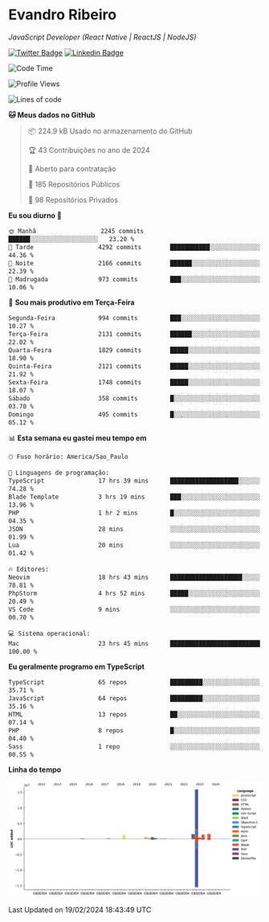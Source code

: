 # Evandro **Ribeiro**

*JavaScript Developer (React Native | ReactJS | NodeJS)*

[![Twitter Badge](https://img.shields.io/badge/-@ribeiroevandro-201B2D?style=flat-square&labelColor=201B2D&logo=twitter&logoColor=white&link=https://twitter.com/ribeiroevandro)](https://twitter.com/ribeiroevandro) 
[![Linkedin Badge](https://img.shields.io/badge/-Evandro%20Ribeiro-201B2D?style=flat-square&logo=Linkedin&logoColor=white&link=https://www.linkedin.com/in/ribeiroevandro)](https://www.linkedin.com/in/ribeiroevandro) 


<!--START_SECTION:waka-->
![Code Time](http://img.shields.io/badge/Code%20Time-3%2C700%20hrs%2014%20mins-blue)

![Profile Views](http://img.shields.io/badge/Visualizac%C3%B5es%20do%20perfil-0-blue)

![Lines of code](https://img.shields.io/badge/Desde%20o%20Hello%20World%20eu%20escrevi-24.1%20million%20linhas%20de%20c%C3%B3digo-blue)

**🐱 Meus dados no GitHub** 

> 📦 224.9 kB Usado no armazenamento do GitHub 
 > 
> 🏆 43 Contribuições no ano de 2024
 > 
> 💼 Aberto para contratação
 > 
> 📜 185 Repositórios Públicos 
 > 
> 🔑 98 Repositórios Privados 
 > 
**Eu sou diurno 🐤** 

```text
🌞 Manhã                  2245 commits        ██████░░░░░░░░░░░░░░░░░░░   23.20 % 
🌆 Tarde                  4292 commits        ███████████░░░░░░░░░░░░░░   44.36 % 
🌃 Noite                  2166 commits        ██████░░░░░░░░░░░░░░░░░░░   22.39 % 
🌙 Madrugada              973 commits         ███░░░░░░░░░░░░░░░░░░░░░░   10.06 % 
```
📅 **Sou mais produtivo em Terça-Feira** 

```text
Segunda-Feira            994 commits         ███░░░░░░░░░░░░░░░░░░░░░░   10.27 % 
Terça-Feira              2131 commits        ██████░░░░░░░░░░░░░░░░░░░   22.02 % 
Quarta-Feira             1829 commits        █████░░░░░░░░░░░░░░░░░░░░   18.90 % 
Quinta-Feira             2121 commits        █████░░░░░░░░░░░░░░░░░░░░   21.92 % 
Sexta-Feira              1748 commits        █████░░░░░░░░░░░░░░░░░░░░   18.07 % 
Sábado                   358 commits         █░░░░░░░░░░░░░░░░░░░░░░░░   03.70 % 
Domingo                  495 commits         █░░░░░░░░░░░░░░░░░░░░░░░░   05.12 % 
```


📊 **Esta semana eu gastei meu tempo em** 

```text
🕑︎ Fuso horário: America/Sao_Paulo

💬 Linguagens de programação: 
TypeScript               17 hrs 39 mins      ███████████████████░░░░░░   74.28 % 
Blade Template           3 hrs 19 mins       ███░░░░░░░░░░░░░░░░░░░░░░   13.96 % 
PHP                      1 hr 2 mins         █░░░░░░░░░░░░░░░░░░░░░░░░   04.35 % 
JSON                     28 mins             ░░░░░░░░░░░░░░░░░░░░░░░░░   01.99 % 
Lua                      20 mins             ░░░░░░░░░░░░░░░░░░░░░░░░░   01.42 % 

🔥 Editores: 
Neovim                   18 hrs 43 mins      ████████████████████░░░░░   78.81 % 
PhpStorm                 4 hrs 52 mins       █████░░░░░░░░░░░░░░░░░░░░   20.49 % 
VS Code                  9 mins              ░░░░░░░░░░░░░░░░░░░░░░░░░   00.70 % 

💻 Sistema operacional: 
Mac                      23 hrs 45 mins      █████████████████████████   100.00 % 
```

**Eu geralmente programo em TypeScript** 

```text
TypeScript               65 repos            █████████░░░░░░░░░░░░░░░░   35.71 % 
JavaScript               64 repos            █████████░░░░░░░░░░░░░░░░   35.16 % 
HTML                     13 repos            ██░░░░░░░░░░░░░░░░░░░░░░░   07.14 % 
PHP                      8 repos             █░░░░░░░░░░░░░░░░░░░░░░░░   04.40 % 
Sass                     1 repo              ░░░░░░░░░░░░░░░░░░░░░░░░░   00.55 % 
```



**Linha do tempo**

![Lines of Code chart](https://raw.githubusercontent.com/ribeiroevandro/ribeiroevandro/main/assets/bar_graph.png)


 Last Updated on 19/02/2024 18:43:49 UTC
<!--END_SECTION:waka-->
